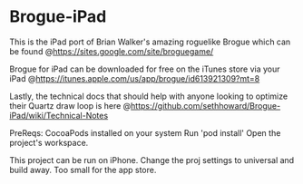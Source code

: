 Brogue-iPad
===========

This is the iPad port of Brian Walker's amazing roguelike Brogue which can be found @https://sites.google.com/site/broguegame/

Brogue for iPad can be downloaded for free on the iTunes store via your iPad @https://itunes.apple.com/us/app/brogue/id613921309?mt=8

Lastly, the technical docs that should help with anyone looking to optimize their Quartz draw loop is here @https://github.com/sethhoward/Brogue-iPad/wiki/Technical-Notes

PreReqs:
CocoaPods installed on your system
Run 'pod install'
Open the project's workspace.

This project can be run on iPhone. Change the proj settings to universal and build away. Too small for the app store.
